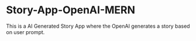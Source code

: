 # Story-App-OpenAI-MERN
This is a AI Generated Story App where the OpenAI generates a story based on user prompt.
